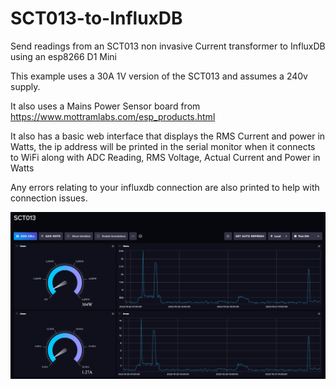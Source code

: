 # SCT013-to-InfluxDB
Send readings from an SCT013 non invasive Current transformer to InfluxDB using an esp8266 D1 Mini

This example uses a 30A 1V version of the SCT013 and assumes a 240v supply.

It also uses a Mains Power Sensor board from https://www.mottramlabs.com/esp_products.html

It also has a basic web interface that displays the RMS Current and power in Watts, the ip address will be printed in the serial monitor when it connects to WiFi along with ADC Reading, RMS Voltage, Actual Current and Power in Watts

Any errors relating to your influxdb connection are also printed to help with connection issues.

![alt text](https://github.com/HenrysCat/SCT013-to-InfluxDB/blob/main/Screenshot.png?raw=true)
